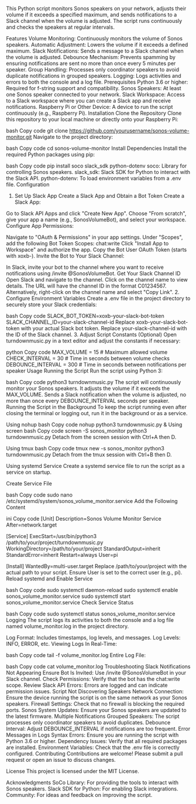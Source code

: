 This Python script monitors Sonos speakers on your network, adjusts their volume if it exceeds a specified maximum, and sends notifications to a Slack channel when the volume is adjusted. The script runs continuously and checks the speakers at regular intervals.

Features
Volume Monitoring: Continuously monitors the volume of Sonos speakers.
Automatic Adjustment: Lowers the volume if it exceeds a defined maximum.
Slack Notifications: Sends a message to a Slack channel when the volume is adjusted.
Debounce Mechanism: Prevents spamming by ensuring notifications are sent no more than once every 5 minutes per speaker.
Group Handling: Processes only coordinator speakers to avoid duplicate notifications in grouped speakers.
Logging: Logs activities and errors to both the console and a log file.
Prerequisites
Python 3.6 or higher: Required for f-string support and compatibility.
Sonos Speakers: At least one Sonos speaker connected to your network.
Slack Workspace: Access to a Slack workspace where you can create a Slack app and receive notifications.
Raspberry Pi or Other Device: A device to run the script continuously (e.g., Raspberry Pi).
Installation
Clone the Repository
Clone this repository to your local machine or directly onto your Raspberry Pi:

bash
Copy code
git clone https://github.com/yourusername/sonos-volume-monitor.git
Navigate to the project directory:

bash
Copy code
cd sonos-volume-monitor
Install Dependencies
Install the required Python packages using pip:

bash
Copy code
pip install soco slack_sdk python-dotenv
soco: Library for controlling Sonos speakers.
slack_sdk: Slack SDK for Python to interact with the Slack API.
python-dotenv: To load environment variables from a .env file.
Configuration
1. Set Up Slack App
Create a Slack App and Obtain a Bot Token
Create a Slack App:

Go to Slack API Apps and click "Create New App".
Choose "From scratch", give your app a name (e.g., SonosVolumeBot), and select your workspace.
Configure App Permissions:

Navigate to "OAuth & Permissions" in your app settings.
Under "Scopes", add the following Bot Token Scopes:
chat:write
Click "Install App to Workspace" and authorize the app.
Copy the Bot User OAuth Token (starts with xoxb-).
Invite the Bot to Your Slack Channel:

In Slack, invite your bot to the channel where you want to receive notifications using /invite @SonosVolumeBot.
Get Your Slack Channel ID
Open Slack and navigate to the channel.
Click on the channel name to view details.
The URL will have the channel ID in the format C01234567.
Alternatively, right-click on the channel name and select "Copy Link".
2. Configure Environment Variables
Create a .env file in the project directory to securely store your Slack credentials:

bash
Copy code
SLACK_BOT_TOKEN=xoxb-your-slack-bot-token
SLACK_CHANNEL_ID=your-slack-channel-id
Replace xoxb-your-slack-bot-token with your actual Slack bot token.
Replace your-slack-channel-id with the ID of the Slack channel.
3. Adjust Script Constants (Optional)
Open turndownmusic.py in a text editor and adjust the constants if necessary:

python
Copy code
MAX_VOLUME = 15          # Maximum allowed volume
CHECK_INTERVAL = 30      # Time in seconds between volume checks
DEBOUNCE_INTERVAL = 300  # Time in seconds between notifications per speaker
Usage
Running the Script
Run the script using Python 3:

bash
Copy code
python3 turndownmusic.py
The script will continuously monitor your Sonos speakers.
It adjusts the volume if it exceeds the MAX_VOLUME.
Sends a Slack notification when the volume is adjusted, no more than once every DEBOUNCE_INTERVAL seconds per speaker.
Running the Script in the Background
To keep the script running even after closing the terminal or logging out, run it in the background or as a service.

Using nohup
bash
Copy code
nohup python3 turndownmusic.py &
Using screen
bash
Copy code
screen -S sonos_monitor
python3 turndownmusic.py
Detach from the screen session with Ctrl+A then D.

Using tmux
bash
Copy code
tmux new -s sonos_monitor
python3 turndownmusic.py
Detach from the tmux session with Ctrl+B then D.

Using systemd Service
Create a systemd service file to run the script as a service on startup.

Create Service File

bash
Copy code
sudo nano /etc/systemd/system/sonos_volume_monitor.service
Add the Following Content

ini
Copy code
[Unit]
Description=Sonos Volume Monitor Service
After=network.target

[Service]
ExecStart=/usr/bin/python3 /path/to/your/project/turndownmusic.py
WorkingDirectory=/path/to/your/project
StandardOutput=inherit
StandardError=inherit
Restart=always
User=pi

[Install]
WantedBy=multi-user.target
Replace /path/to/your/project with the actual path to your script.
Ensure User is set to the correct user (e.g., pi).
Reload systemd and Enable Service

bash
Copy code
sudo systemctl daemon-reload
sudo systemctl enable sonos_volume_monitor.service
sudo systemctl start sonos_volume_monitor.service
Check Service Status

bash
Copy code
sudo systemctl status sonos_volume_monitor.service
Logging
The script logs its activities to both the console and a log file named volume_monitor.log in the project directory.

Log Format: Includes timestamps, log levels, and messages.
Log Levels: INFO, ERROR, etc.
Viewing Logs
In Real-Time:

bash
Copy code
tail -f volume_monitor.log
Entire Log File:

bash
Copy code
cat volume_monitor.log
Troubleshooting
Slack Notifications Not Appearing
Ensure Bot Is Invited: Use /invite @SonosVolumeBot in your Slack channel.
Check Permissions: Verify that the bot has the chat:write scope.
Review Slack API Errors: Errors are logged and can indicate permission issues.
Script Not Discovering Speakers
Network Connection: Ensure the device running the script is on the same network as your Sonos speakers.
Firewall Settings: Check that no firewall is blocking the required ports.
Sonos System Updates: Ensure your Sonos speakers are updated to the latest firmware.
Multiple Notifications
Grouped Speakers: The script processes only coordinator speakers to avoid duplicates.
Debounce Interval: Adjust DEBOUNCE_INTERVAL if notifications are too frequent.
Error Messages in Logs
Syntax Errors: Ensure you are running the script with Python 3.6 or higher.
Dependency Issues: Verify that all required packages are installed.
Environment Variables: Check that the .env file is correctly configured.
Contributing
Contributions are welcome! Please submit a pull request or open an issue to discuss changes.

License
This project is licensed under the MIT License.

Acknowledgments
SoCo Library: For providing the tools to interact with Sonos speakers.
Slack SDK for Python: For enabling Slack integrations.
Community: For ideas and feedback on improving the script.
